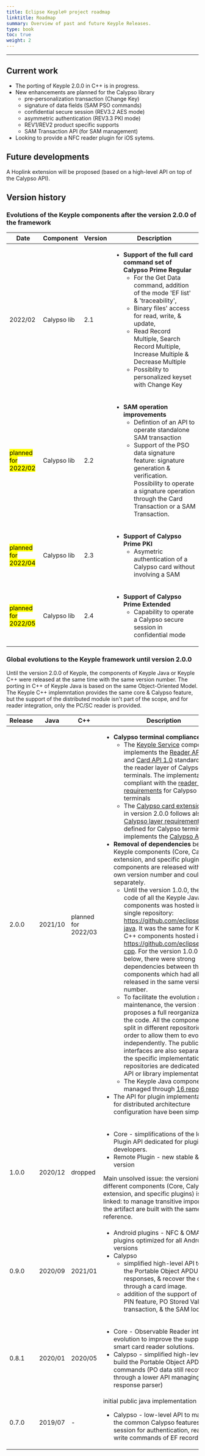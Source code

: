 ```yaml
---
title: Eclipse Keyple® project roadmap
linktitle: Roadmap
summary: Overview of past and future Keyple Releases.
type: book
toc: true
weight: 2
---
```


---
## Current work
 - The porting of Keyple 2.0.0 in C++ is in progress.
 - New enhancements are planned for the Calypso library
   - pre-personalization transaction (Change Key)
   - signature of data fields (SAM PSO commands)
   - confidential secure session (REV3.2 AES mode)
   - asymmetric authentication (REV3.3 PKI mode)
   - REV1/REV2 product specific supports
   - SAM Transaction API (for SAM management)
 - Looking to provide a NFC reader plugin for iOS sytems.

## Future developments
A Hoplink extension will be proposed (based on a high-level API on top of the Calypso API).

## Version history
### Evolutions of the Keyple components after the version 2.0.0 of the framework

<table>
<thead>
  <tr>
    <th>Date</th>
    <th>Component</th>
    <th>Version</th>
    <th>Description</th>
  </tr>
</thead>
<tbody>
  <tr>
    <td>2022/02</td>
    <td>Calypso lib</td>
    <td>2.1</td>
    <td><ul><li><b>Support of the full card command set of Calypso Prime Regular</b>
    <ul><li>For the Get Data command, addition of the mode 'EF list' & 'traceability',</li>
    <li>Binary files' access for read, write, & update,</li>
    <li>Read Record Multiple, Search Record Multiple, Increase Multiple & Decrease Multiple</li>
    <li>Possiblity to personalized keyset with Change Key</li></ul>
    </ul></li></td>
  </tr>
  <tr>
    <td><mark>planned for 2022/02</mark></td>
    <td>Calypso lib</td>
    <td>2.2</td>
    <td><ul><li><b>SAM operation improvements</b>
    <ul><li>Defintion of an API to operate standalone SAM transaction</li>
    <li>Support of the PSO data signature feature: signature generation & verification. Possibility to operate a signature operation through the Card Transaction or a SAM Transaction.</li></ul></li></ul></td>
  </tr>
  <tr>
    <td><mark>planned for 2022/04</mark></td>
    <td>Calypso lib</td>
    <td>2.3</td>
    <td><ul><li><b>Support of Calypso Prime PKI</b>
    <ul><li>Asymetric authentication of a Calypso card without involving a SAM</li>
    </ul></li></ul></td>
  </tr>
  <tr>
    <td><mark>planned for 2022/05</mark></td>
    <td>Calypso lib</td>
    <td>2.4</td>
    <td><ul><li><b>Support of Calypso Prime Extended</b>
    <ul><li>Capability to operate a Calypso secure session in confidential mode</li>
    </ul></li></ul></td>
  </tr>
</tbody>
</table>


### Global evolutions to the Keyple framework until version 2.0.0
Until the version 2.0.0 of Keyple, the components of Keyple Java or Keyple C++ were released at the same time with the same version number.
The porting in C++ of Keyple Java is based on the same Object-Oriented Model. The Keyple C++ implemntation provides the same core & Calypso feature, but the support of the distributed module isn't part of the scope, and for reader integration, only the PC/SC reader is provided.

<table>
<thead>
  <tr>
    <th>Release</th>
    <th>Java</th>
    <th>C++</th>
    <th>Description</th>
  </tr>
</thead>
<tbody>
  <tr>
    <td>2.0.0</td>
    <td>2021/10</td>
    <td>planned for 2022/03</td>
   <td><ul><li><b>Calypso terminal compliance</b>
   <ul><li>The <a href="https://keyple.org/components-java/core/keyple-service-java-lib/">Keyple Service</a> component implements the <a href="https://terminal-api.calypsonet.org/">Reader API 1.0</a> and <a href="https://terminal-api.calypsonet.org/">Card API 1.0</a> standardized for the reader layer of Calypso terminals. The implementation is compliant with the <a href="https://calypsonet.org/calypso-for-terminals/">reader layer requirements</a> for Calypso terminals</li>
   <li>The <a href="https://keyple.org/components-java/card-extensions/keyple-card-calypso-java-lib/">Calypso card extension</a> library in version 2.0.0 follows also the <a href="https://calypsonet.org/calypso-for-terminals/">Calypso layer requirements</a> defined for Calypso terminals, it implements the <a href="https://terminal-api.calypsonet.org/">Calypso API 1.0</a>.</li></ul>
    <li><b>Removal of dependencies</b> between Keyple components (Core, Calypso extension, and specific plugins): all components are released with their own version number and could evolve separately.
     <ul><li>Until the version 1.0.0, the source code of all the Keyple Java components was hosted in a single repository: <a href="https://github.com/eclipse/keyple-java">https://github.com/eclipse/keyple-java</a>. It was the same for Keyple C++ components hosted in <a href="https://github.com/eclipse/keyple-cpp">https://github.com/eclipse/keyple-cpp</a>. For the version 1.0.0 and below, there were strong dependencies between the Keyple components which had all to be released in the same version number.</li>
<li>To facilitate the evolution and the maintenance, the version 2.0.0 proposes a full reorganization of the code. All the components are split in different repositories in order to allow them to evolve independently. The public interfaces are also separated to the specific implementations: the repositories are dedicated to host API or library implementation.</li>
<li>The Keyple Java components are managed through <a href="https://keyple.org/projects-dashboard/">16 repositories</a>.</li>
     </li></ul>
     <li>The API for plugin implementation and for distributed architecture configuration have been simplified</li></ul></td>
  </tr>
  <tr>
    <td>1.0.0</td>
    <td>2020/12</td>
    <td>dropped</td>
    <td><ul><li>Core - simplifications of the low-level Plugin API dedicated for plugin developers.</li><li>Remote Plugin - new stable &amp; simpler version</li></ul>Main unsolved issue: the versioning of the different components (Core, Calypso extension, and specific plugins) is still linked: to manage transitive importation the artifact are built with the same version reference.</td>
  </tr>
  <tr>
    <td>0.9.0</td>
    <td>2020/09</td>
    <td>2021/01</td>
    <td><ul><li>Android plugins - NFC &amp; OMAPI plugins optimized for all Android versions</li><li>Calypso<ul><li>simplified high-level API to parse the Portable Object APDU responses, &amp; recover the data through a card image.</li><li>addition of the support of the PO PIN feature, PO Stored Value transaction, &amp; the SAM lock</li></ul></li></ul></td>
  </tr>
  <tr>
    <td>0.8.1</td>
    <td>2020/01</td>
    <td>2020/05</td>
    <td><ul><li>Core - Observable Reader interface evolution to improve the support of smart card reader solutions.</li><li>Calypso - simplified high-level API to build the Portable Object APDU commands (PO data still recovered through a lower API managing APDI response parser)</li></ul></td>
  </tr>
  <tr>
    <td>0.7.0</td>
    <td>2019/07</td>
    <td>-</td>
    <td>initial public java implementation<ul><li>Calypso - low-level API to manage the common Calypso features (secure session for authentication, read and write commands of EF records)</li></ul></td>
  </tr>
</tbody>
</table>
